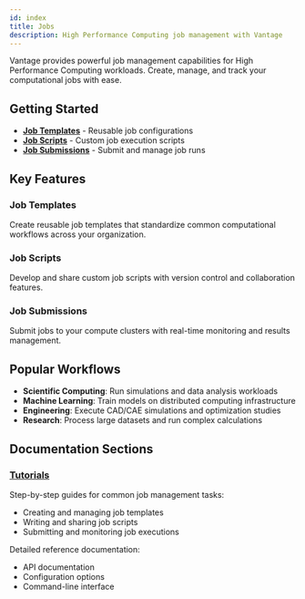 ```yaml
---
id: index
title: Jobs
description: High Performance Computing job management with Vantage
---
```


Vantage provides powerful job management capabilities for High Performance Computing workloads. Create, manage, and track your computational jobs with ease.

## Getting Started

- **[Job Templates](tutorials/templates)** - Reusable job configurations
- **[Job Scripts](tutorials/scripts)** - Custom job execution scripts  
- **[Job Submissions](tutorials/submissions)** - Submit and manage job runs

## Key Features

### Job Templates

Create reusable job templates that standardize common computational workflows across your organization.

### Job Scripts

Develop and share custom job scripts with version control and collaboration features.

### Job Submissions

Submit jobs to your compute clusters with real-time monitoring and results management.

## Popular Workflows

- **Scientific Computing**: Run simulations and data analysis workloads
- **Machine Learning**: Train models on distributed computing infrastructure  
- **Engineering**: Execute CAD/CAE simulations and optimization studies
- **Research**: Process large datasets and run complex calculations

## Documentation Sections

### [Tutorials](/platform/jobs/tutorials/)

Step-by-step guides for common job management tasks:

- Creating and managing job templates
- Writing and sharing job scripts
- Submitting and monitoring job executions


Detailed reference documentation:

- API documentation
- Configuration options
- Command-line interface
